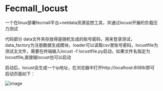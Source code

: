 # Fecmall_locust
一个在linux部署fecmall平台+netdata资源监控工具，并通过locust开展的负载压力测试

代码部分 data文件夹存放得是随机生成的账号密码，用来登录测试，data_factory为注册数据生成模块，loader可以读取csv里账号密码，locustfile为测试主文件，需要在终端输入locust -f locustfile.py启动，如果文件名指定为locustfile,直接输locust也可以启动

启动后，locust会生成一个ip地址，在浏览器中打开http://localhost:8089/即可
启动页面如下：

![image](https://user-images.githubusercontent.com/64000814/171211762-e19e7399-6030-482b-a129-8fff4212f498.png)
